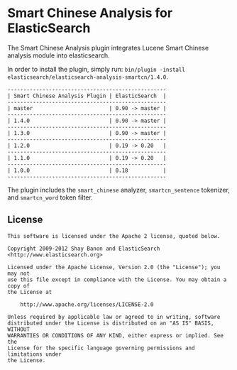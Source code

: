 Smart Chinese Analysis for ElasticSearch
==================================

The Smart Chinese Analysis plugin integrates Lucene Smart Chinese analysis module into elasticsearch.

In order to install the plugin, simply run: `bin/plugin -install elasticsearch/elasticsearch-analysis-smartcn/1.4.0`.

    --------------------------------------------------
    | Smart Chinese Analysis Plugin | ElasticSearch  |
    --------------------------------------------------
    | master                        | 0.90 -> master |
    --------------------------------------------------
    | 1.4.0                         | 0.90 -> master |
    --------------------------------------------------
    | 1.3.0                         | 0.90 -> master |
    --------------------------------------------------
    | 1.2.0                         | 0.19 -> 0.20   |
    --------------------------------------------------
    | 1.1.0                         | 0.19 -> 0.20   |
    --------------------------------------------------
    | 1.0.0                         | 0.18           |
    --------------------------------------------------

The plugin includes the `smart_chinese` analyzer, `smartcn_sentence` tokenizer, and `smartcn_word` token filter.

License
-------

    This software is licensed under the Apache 2 license, quoted below.

    Copyright 2009-2012 Shay Banon and ElasticSearch <http://www.elasticsearch.org>

    Licensed under the Apache License, Version 2.0 (the "License"); you may not
    use this file except in compliance with the License. You may obtain a copy of
    the License at

        http://www.apache.org/licenses/LICENSE-2.0

    Unless required by applicable law or agreed to in writing, software
    distributed under the License is distributed on an "AS IS" BASIS, WITHOUT
    WARRANTIES OR CONDITIONS OF ANY KIND, either express or implied. See the
    License for the specific language governing permissions and limitations under
    the License.
